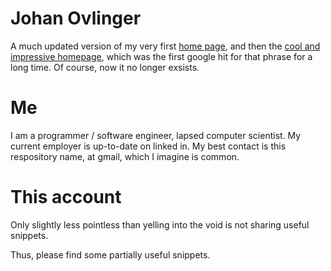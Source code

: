 Johan Ovlinger
==============

A much updated version of my very first [home page](https://web.archive.org/web/19990218135102/http://www.dcs.gla.ac.uk/~johan/), 
and then the [cool and impressive homepage](https://web.archive.org/web/20030105195310/http://www.ccs.neu.edu/home/johan/research/index.html),
which was the first google hit for that phrase for a long time.  Of course, now it no longer exsists. 

# Me

I am a programmer / software engineer, lapsed computer scientist. 
My current employer is up-to-date on linked in. 
My best contact is this respository name, at gmail, which I imagine is common. 

# This account

Only slightly less pointless than yelling into the void is not sharing useful snippets. 

Thus, please find some partially useful snippets.

